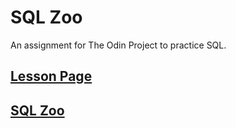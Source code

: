 # SQL Zoo

An assignment for The Odin Project to practice SQL.

## [Lesson Page](https://www.theodinproject.com/courses/databases/lessons/sql)

## [SQL Zoo](https://sqlzoo.net/wiki/SQL_Tutorial)
